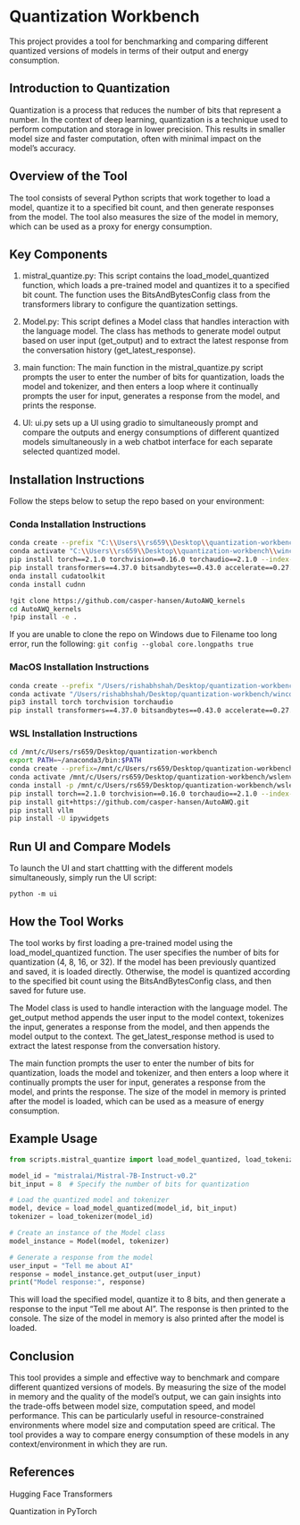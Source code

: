 # Quantization Workbench
This project provides a tool for benchmarking and comparing different quantized versions of models in terms of their output and energy consumption.

## Introduction to Quantization
Quantization is a process that reduces the number of bits that represent a number. In the context of deep learning, quantization is a technique used to perform computation and storage in lower precision. This results in smaller model size and faster computation, often with minimal impact on the model’s accuracy.

## Overview of the Tool
The tool consists of several Python scripts that work together to load a model, quantize it to a specified bit count, and then generate responses from the model. The tool also measures the size of the model in memory, which can be used as a proxy for energy consumption.

## Key Components
1. mistral_quantize.py: This script contains the load_model_quantized function, which loads a pre-trained model and quantizes it to a specified bit count. The function uses the BitsAndBytesConfig class from the transformers library to configure the quantization settings.

2. Model.py: This script defines a Model class that handles interaction with the language model. The class has methods to generate model output based on user input (get_output) and to extract the latest response from the conversation history (get_latest_response).

3. main function: The main function in the mistral_quantize.py script prompts the user to enter the number of bits for quantization, loads the model and tokenizer, and then enters a loop where it continually prompts the user for input, generates a response from the model, and prints the response.

4. UI: ui.py sets up a UI using gradio to simultaneously prompt and compare the outputs and energy consumptions of different quantized models simultaneously in a web chatbot interface for each separate selected quantized model.

## Installation Instructions

Follow the steps below to setup the repo based on your environment:

### Conda Installation Instructions

```bash
conda create --prefix "C:\\Users\\rs659\\Desktop\\quantization-workbench\\wincondaprojenv" python=3.9
conda activate "C:\\Users\\rs659\\Desktop\\quantization-workbench\\wincondaprojenv"
pip install torch==2.1.0 torchvision==0.16.0 torchaudio==2.1.0 --index-url https://download.pytorch.org/whl/cu121
pip install transformers==4.37.0 bitsandbytes==0.43.0 accelerate==0.27.2 ipywidgets
onda install cudatoolkit
conda install cudnn

!git clone https://github.com/casper-hansen/AutoAWQ_kernels 
cd AutoAWQ_kernels 
!pip install -e . 
```

If you are unable to clone the repo on Windows due to Filename too long error, run the following:
```git config --global core.longpaths true```

### MacOS Installation Instructions
```bash
conda create --prefix "/Users/rishabhshah/Desktop/quantization-workbench/wincondaprojenv" python=3.9
conda activate "/Users/rishabhshah/Desktop/quantization-workbench/wincondaprojenv"
pip3 install torch torchvision torchaudio   
pip install transformers==4.37.0 bitsandbytes==0.43.0 accelerate==0.27.2 ipywidgets
```


### WSL Installation Instructions
```bash
cd /mnt/c/Users/rs659/Desktop/quantization-workbench
export PATH=~/anaconda3/bin:$PATH
conda create --prefix=/mnt/c/Users/rs659/Desktop/quantization-workbench/wslenv python=3.9
conda activate /mnt/c/Users/rs659/Desktop/quantization-workbench/wslenv
conda install -p /mnt/c/Users/rs659/Desktop/quantization-workbench/wslenv ipykernel --update-deps --force-reinstall
pip install torch==2.1.0 torchvision==0.16.0 torchaudio==2.1.0 --index-url https://download.pytorch.org/whl/cu121
pip install git+https://github.com/casper-hansen/AutoAWQ.git
pip install vllm
pip install -U ipywidgets
```

## Run UI and Compare Models

To launch the UI and start chattting with the different models simultaneously, simply run the UI script:

```python -m ui```

## How the Tool Works

The tool works by first loading a pre-trained model using the load_model_quantized function. The user specifies the number of bits for quantization (4, 8, 16, or 32). If the model has been previously quantized and saved, it is loaded directly. Otherwise, the model is quantized according to the specified bit count using the BitsAndBytesConfig class, and then saved for future use.

The Model class is used to handle interaction with the language model. The get_output method appends the user input to the model context, tokenizes the input, generates a response from the model, and then appends the model output to the context. The get_latest_response method is used to extract the latest response from the conversation history.

The main function prompts the user to enter the number of bits for quantization, loads the model and tokenizer, and then enters a loop where it continually prompts the user for input, generates a response from the model, and prints the response. The size of the model in memory is printed after the model is loaded, which can be used as a measure of energy consumption.

## Example Usage

```python
from scripts.mistral_quantize import load_model_quantized, load_tokenizer

model_id = "mistralai/Mistral-7B-Instruct-v0.2"
bit_input = 8  # Specify the number of bits for quantization

# Load the quantized model and tokenizer
model, device = load_model_quantized(model_id, bit_input)
tokenizer = load_tokenizer(model_id)

# Create an instance of the Model class
model_instance = Model(model, tokenizer)

# Generate a response from the model
user_input = "Tell me about AI"
response = model_instance.get_output(user_input)
print("Model response:", response)
```

This will load the specified model, quantize it to 8 bits, and then generate a response to the input “Tell me about AI”. The response is then printed to the console. The size of the model in memory is also printed after the model is loaded.

## Conclusion
This tool provides a simple and effective way to benchmark and compare different quantized versions of models. By measuring the size of the model in memory and the quality of the model’s output, we can gain insights into the trade-offs between model size, computation speed, and model performance. This can be particularly useful in resource-constrained environments where model size and computation speed are critical. The tool provides a way to compare energy consumption of these models in any context/environment in which they are run.

## References
Hugging Face Transformers

Quantization in PyTorch